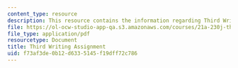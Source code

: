 ```yaml
---
content_type: resource
description: This resource contains the information regarding Third Writing Assignment.
file: https://ol-ocw-studio-app-qa.s3.amazonaws.com/courses/21a-230j-the-contemporary-american-family-spring-2004/f73af3de0b12d6335145f19dff72c786_MIT21A_230JS04_third_write.pdf
file_type: application/pdf
resourcetype: Document
title: Third Writing Assignment
uid: f73af3de-0b12-d633-5145-f19dff72c786
---
```

